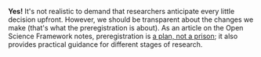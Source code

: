 **Yes!** It's not realistic to demand that researchers anticipate every little decision upfront. However, we should be transparent about the changes we make (that's what the preregistration is about). As an article on the Open Science Framework notes, preregistration is [a plan, not a prison](https://cos.io/blog/preregistration-plan-not-prison/); it also provides practical guidance for different stages of research.